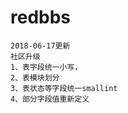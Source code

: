 # redbbs

    2018-06-17更新  
    社区升级
    1、表字段统一小写，
    2、表模块划分
    3、表状态等字段统一smallint
    4、部分字段值重新定义